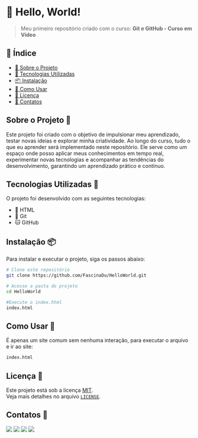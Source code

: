 # 📌 Hello, World!

> Meu primeiro repositório criado com o curso: **Git e GitHub - Curso em Vídeo**

## 📖 Índice

- [📌 Sobre o Projeto](#sobre-o-projeto)
- [🚀 Tecnologias Utilizadas](#tecnologias-utilizadas)
- [📦 Instalação](#instalação)
- [📖 Como Usar](#como-usar)
- [📜 Licença](#licença)
- [💬 Contatos](#contatos)

## Sobre o Projeto 📌

Este projeto foi criado com o objetivo de impulsionar meu aprendizado, testar novas ideias e explorar minha criatividade. Ao longo do curso, tudo o que eu aprender será implementado neste repositório. Ele serve como um espaço onde posso aplicar meus conhecimentos em tempo real, experimentar novas tecnologias e acompanhar as tendências do desenvolvimento, garantindo um aprendizado prático e contínuo.

## Tecnologias Utilizadas 🚀

O projeto foi desenvolvido com as seguintes tecnologias:

- 📝 HTML
- 💾 Git
- 🐱 GitHub

## Instalação 📦

Para instalar e executar o projeto, siga os passos abaixo:

```sh
# Clone este repositório
git clone https://github.com/FascinaDu/HelloWorld.git

# Acesse a pasta do projeto
cd HelloWorld

#Execute o index.html
index.html
```
## Como Usar 📖

É apenas um site comum sem nenhuma interação, para executar o arquivo e ir ao site:
```sh
index.html
```

## Licença 📜

Este projeto está sob a licença [MIT](LICENSE).  
Veja mais detalhes no arquivo [`LICENSE`](LICENSE).

## Contatos 💬
<div> 
  <a href="https://www.youtube.com/@fascinadu" target="_blank"><img src="https://img.shields.io/badge/YouTube-FF0000?style=for-the-badge&logo=youtube&logoColor=white" target="_blank"></a>
  <a href="https://www.instagram.com/fascinadu/" target="_blank"><img src="https://img.shields.io/badge/-Instagram-%23E4405F?style=for-the-badge&logo=instagram&logoColor=white" target="_blank"></a>
  <a href = "mailto:eduardofascinamiranda07@gmail.com"><img src="https://img.shields.io/badge/-Gmail-%23333?style=for-the-badge&logo=gmail&logoColor=white" target="_blank"></a>
  <a href="https://www.linkedin.com/in/eduardofascina/" target="_blank"><img src="https://img.shields.io/badge/-LinkedIn-%230077B5?style=for-the-badge&logo=linkedin&logoColor=white" target="_blank"></a> 

</div>